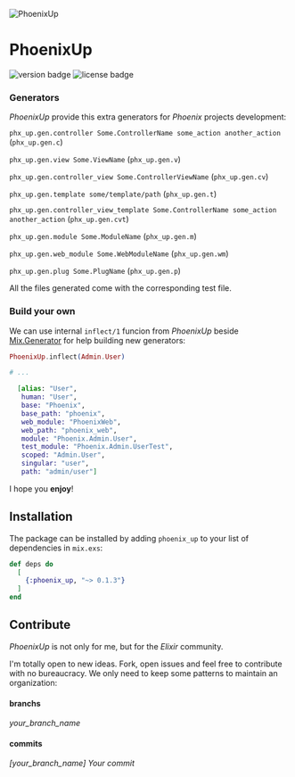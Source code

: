 ![PhoenixUp](https://raw.githubusercontent.com/henriquefernandez/phoenix_up/master/priv/static/logo-small.png)

# PhoenixUp

![version badge](https://img.shields.io/hexpm/v/phoenix_up?style=flat-square) ![license badge](https://img.shields.io/github/license/henriquefernandez/phoenix_up?style=flat-square)

### Generators

*PhoenixUp* provide this extra generators for *Phoenix* projects development:

`phx_up.gen.controller Some.ControllerName some_action another_action` (`phx_up.gen.c`)

`phx_up.gen.view Some.ViewName` (`phx_up.gen.v`)

`phx_up.gen.controller_view Some.ControllerViewName` (`phx_up.gen.cv`)

`phx_up.gen.template some/template/path` (`phx_up.gen.t`)

`phx_up.gen.controller_view_template Some.ControllerName some_action another_action` (`phx_up.gen.cvt`)

`phx_up.gen.module Some.ModuleName` (`phx_up.gen.m`)

`phx_up.gen.web_module Some.WebModuleName` (`phx_up.gen.wm`)

`phx_up.gen.plug Some.PlugName` (`phx_up.gen.p`)

All the files generated come with the corresponding test file.

### Build your own

We can use internal `inflect/1` funcion from *PhoenixUp* beside [Mix.Generator](https://hexdocs.pm/mix/Mix.Generator.html) for help building new generators:

```Elixir
PhoenixUp.inflect(Admin.User)

# ...

  [alias: "User",
   human: "User",
   base: "Phoenix",
   base_path: "phoenix",
   web_module: "PhoenixWeb",
   web_path: "phoenix_web",
   module: "Phoenix.Admin.User",
   test_module: "Phoenix.Admin.UserTest",
   scoped: "Admin.User",
   singular: "user",
   path: "admin/user"]
```

I hope you **enjoy**!

## Installation

The package can be installed by adding `phoenix_up` to your list of dependencies in `mix.exs`:

```elixir
def deps do
  [
    {:phoenix_up, "~> 0.1.3"}
  ]
end
```

## Contribute

*PhoenixUp* is not only for me, but for the *Elixir* community.

I'm totally open to new ideas. Fork, open issues and feel free to contribute with no bureaucracy. We only need to keep some patterns to maintain an organization:

#### branchs

*your_branch_name*

#### commits

*[your_branch_name] Your commit*

